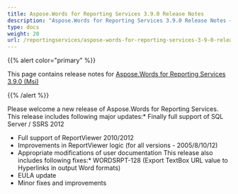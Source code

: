 ```yaml
---
title: Aspose.Words for Reporting Services 3.9.0 Release Notes
description: "Aspose.Words for Reporting Services 3.9.0 Release Notes – learn about the latest updates and fixes."
type: docs
weight: 20
url: /reportingservices/aspose-words-for-reporting-services-3-9-0-release-notes/
---
```


{{% alert color="primary" %}} 

This page contains release notes for [Aspose.Words for Reporting Services 3.9.0 (Msi)](http://www.aspose.com/downloads/words/reportingservices/new-releases/aspose.words-for-reporting-services-3.9.0-\(msi\)/)

{{% /alert %}} 

Please welcome a new release of Aspose.Words for Reporting Services. This release includes following major updates:* Finally full support of SQL Server / SSRS 2012 

- Full support of ReportViewer 2010/2012
- Improvements in ReportViewer logic (for all versions - 2005/8/10/12)
- Appropriate modifications of user documentation
  This release also includes following fixes:* WORDSRPT-128 (Export TextBox URL value to Hyperlinks in output Word formats) 
- EULA update
- Minor fixes and improvements
